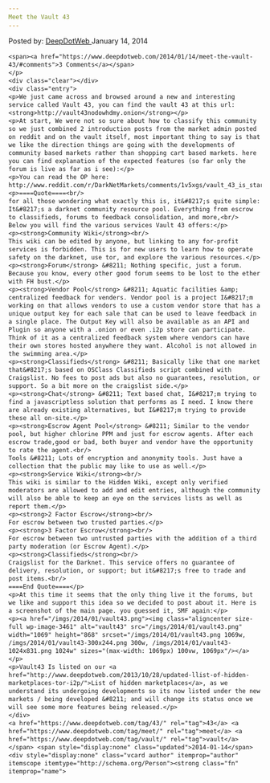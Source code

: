 ```yaml
---
Meet the Vault 43
---
```

<article class="post-listing post-3460 post type-post status-publish format-standard has-post-thumbnail hentry  tag-1181 tag-meet tag-vault">
    <div class="post-inner">
        <span>Posted by: <a href="https://www.deepdotweb.com/author/admin/" title="">DeepDotWeb </a></span>
    <span>January 14, 2014</span>
    
    <span><a href="https://www.deepdotweb.com/2014/01/14/meet-the-vault-43/#comments">3 Comments</a></span>
    </p>
    <div class="clear"></div>
    <div class="entry">
    <p>We just came across and browsed around a new and interesting service called Vault 43, you can find the vault 43 at this url: <strong>http://vault43nodowhdmy.onion</strong></p>
    <p>At start, We were not so sure about how to classify this community so we just combined 2 introduction posts from the market admin posted on reddit and on the vault itself, most important thing to say is that we like the direction things are going with the developments of community based markets rather than shopping cart based markets. here you can find explanation of the expected features (so far only the forum is live as far as i see):</p>
    <p>You can read the OP here: http://www.reddit.com/r/DarkNetMarkets/comments/1v5xgs/vault_43_is_starting_to_come_online_the_door/</p>
    <p>====Quote====<br/>
    for all those wondering what exactly this is, it&#8217;s quite simple: It&#8217;s a darknet community resource pool. Everything from escrow to classifieds, forums to feedback consolidation, and more,<br/>
    Below you will find the various services Vault 43 offers:</p>
    <p><strong>Community Wiki</strong><br/>
    This wiki can be edited by anyone, but linking to any for-profit services is forbidden. This is for new users to learn how to operate safety on the darknet, use tor, and explore the various resources.</p>
    <p><strong>Forum</strong> &#8211; Nothing specific, just a forum. Because you know, every other good forum seems to be lost to the ether with FH bust.</p>
    <p><strong>Vendor Pool</strong> &#8211; Aquatic facilities &amp; centralized feedback for venders. Vendor pool is a project I&#8217;m working on that allows vendors to use a custom vendor store that has a unique output key for each sale that can be used to leave feedback in a single place. The Output Key will also be available as an API and Plugin so anyone with a .onion or even .i2p store can participate. Think of it as a centralized feedback system where vendors can have their own stores hosted anywhere they want. Alcohol is not allowed in the swimming area.</p>
    <p><strong>Classifieds</strong> &#8211; Basically like that one market that&#8217;s based on OSClass Classifieds script combined with Craigslist. No fees to post ads but also no guarantees, resolution, or support. So a bit more on the craigslist side.</p>
    <p><strong>Chat</strong> &#8211; Text based chat, I&#8217;m trying to find a javascriptless solution that performs as I need. I know there are already existing alternatives, but I&#8217;m trying to provide these all on-site.</p>
    <p><strong>Escrow Agent Pool</strong> &#8211; Similar to the vendor pool, but higher chlorine PPM and just for escrow agents. After each escrow trade,good or bad, both buyer and vendor have the opportunity to rate the agent.<br/>
    Tools &#8211; Lots of encryption and anonymity tools. Just have a collection that the public may like to use as well.</p>
    <p><strong>Service Wiki</strong><br/>
    This wiki is similar to the Hidden Wiki, except only verified moderators are allowed to add and edit entries, although the community will also be able to keep an eye on the services lists as well as report them.</p>
    <p><strong>2 Factor Escrow</strong><br/>
    For escrow between two trusted parties.</p>
    <p><strong>3 Factor Escrow</strong><br/>
    For escrow between two untrusted parties with the addition of a third party moderation (or Escrow Agent).</p>
    <p><strong>Classifieds</strong><br/>
    Craigslist for the Darknet. This service offers no guarantee of delivery, resolution, or support; but it&#8217;s free to trade and post items.<br/>
    ====End Quote====</p>
    <p>At this time it seems that the only thing live it the forums, but we like and support this idea so we decided to post about it. Here is a screenshot of the main page. you guessed it, SMF again:</p>
    <p><a href="/imgs/2014/01/vault43.png"><img class="aligncenter size-full wp-image-3461" alt="vault43" src="/imgs/2014/01/vault43.png" width="1069" height="868" srcset="/imgs/2014/01/vault43.png 1069w, /imgs/2014/01/vault43-300x244.png 300w, /imgs/2014/01/vault43-1024x831.png 1024w" sizes="(max-width: 1069px) 100vw, 1069px"/></a></p>
    <p>Vault43 Is listed on our <a href="http://www.deepdotweb.com/2013/10/28/updated-llist-of-hidden-marketplaces-tor-i2p/">List of hidden marketplaces</a>, as we understand its undergoing developments so its now listed under the new markets / being developed &#8211; and will change its status once we will see some more features being released.</p>
    </div>
    <a href="https://www.deepdotweb.com/tag/43/" rel="tag">43</a> <a href="https://www.deepdotweb.com/tag/meet/" rel="tag">meet</a> <a href="https://www.deepdotweb.com/tag/vault/" rel="tag">vault</a></span> <span style="display:none" class="updated">2014-01-14</span>
    <div style="display:none" class="vcard author" itemprop="author" itemscope itemtype="http://schema.org/Person"><strong class="fn" itemprop="name">
    
